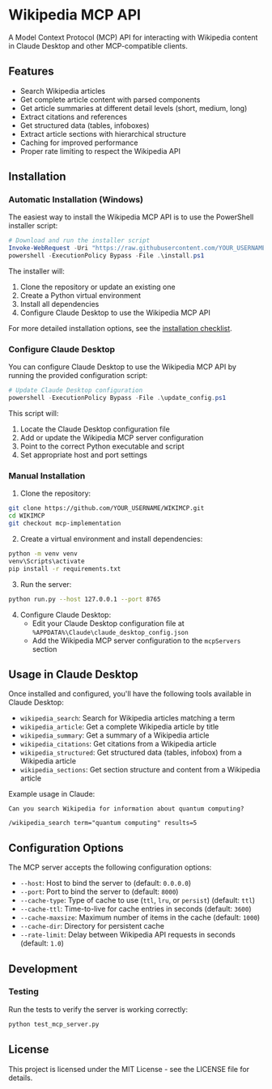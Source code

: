 # Wikipedia MCP API

A Model Context Protocol (MCP) API for interacting with Wikipedia content in Claude Desktop and other MCP-compatible clients.

## Features

- Search Wikipedia articles
- Get complete article content with parsed components
- Get article summaries at different detail levels (short, medium, long)
- Extract citations and references
- Get structured data (tables, infoboxes)
- Extract article sections with hierarchical structure
- Caching for improved performance
- Proper rate limiting to respect the Wikipedia API

## Installation

### Automatic Installation (Windows)

The easiest way to install the Wikipedia MCP API is to use the PowerShell installer script:

```powershell
# Download and run the installer script
Invoke-WebRequest -Uri "https://raw.githubusercontent.com/YOUR_USERNAME/WIKIMCP/mcp-implementation/install.ps1" -OutFile "install.ps1"
powershell -ExecutionPolicy Bypass -File .\install.ps1
```

The installer will:
1. Clone the repository or update an existing one
2. Create a Python virtual environment
3. Install all dependencies
4. Configure Claude Desktop to use the Wikipedia MCP API

For more detailed installation options, see the [installation checklist](./INSTALL_CHECKLIST.md).

### Configure Claude Desktop

You can configure Claude Desktop to use the Wikipedia MCP API by running the provided configuration script:

```powershell
# Update Claude Desktop configuration
powershell -ExecutionPolicy Bypass -File .\update_config.ps1
```

This script will:
1. Locate the Claude Desktop configuration file
2. Add or update the Wikipedia MCP server configuration
3. Point to the correct Python executable and script
4. Set appropriate host and port settings

### Manual Installation

1. Clone the repository:

```bash
git clone https://github.com/YOUR_USERNAME/WIKIMCP.git
cd WIKIMCP
git checkout mcp-implementation
```

2. Create a virtual environment and install dependencies:

```bash
python -m venv venv
venv\Scripts\activate
pip install -r requirements.txt
```

3. Run the server:

```bash
python run.py --host 127.0.0.1 --port 8765
```

4. Configure Claude Desktop:
   - Edit your Claude Desktop configuration file at `%APPDATA%\Claude\claude_desktop_config.json`
   - Add the Wikipedia MCP server configuration to the `mcpServers` section

## Usage in Claude Desktop

Once installed and configured, you'll have the following tools available in Claude Desktop:

- `wikipedia_search`: Search for Wikipedia articles matching a term
- `wikipedia_article`: Get a complete Wikipedia article by title
- `wikipedia_summary`: Get a summary of a Wikipedia article
- `wikipedia_citations`: Get citations from a Wikipedia article
- `wikipedia_structured`: Get structured data (tables, infobox) from a Wikipedia article
- `wikipedia_sections`: Get section structure and content from a Wikipedia article

Example usage in Claude:

```
Can you search Wikipedia for information about quantum computing?

/wikipedia_search term="quantum computing" results=5
```

## Configuration Options

The MCP server accepts the following configuration options:

- `--host`: Host to bind the server to (default: `0.0.0.0`)
- `--port`: Port to bind the server to (default: `8000`)
- `--cache-type`: Type of cache to use (`ttl`, `lru`, or `persist`) (default: `ttl`)
- `--cache-ttl`: Time-to-live for cache entries in seconds (default: `3600`)
- `--cache-maxsize`: Maximum number of items in the cache (default: `1000`)
- `--cache-dir`: Directory for persistent cache
- `--rate-limit`: Delay between Wikipedia API requests in seconds (default: `1.0`)

## Development

### Testing

Run the tests to verify the server is working correctly:

```bash
python test_mcp_server.py
```

## License

This project is licensed under the MIT License - see the LICENSE file for details. 